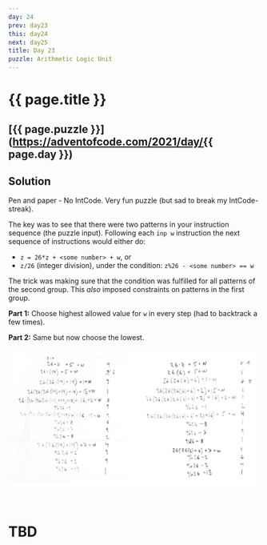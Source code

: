 ```yaml
---
day: 24
prev: day23
this: day24
next: day25
title: Day 23
puzzle: Arithmetic Logic Unit
---
```

# {{ page.title }}

## [{{ page.puzzle }}](https://adventofcode.com/2021/day/{{ page.day }})



## Solution

Pen and paper - No IntCode. Very fun puzzle (but sad to break my IntCode-streak).

The key was to see that there were two patterns in your instruction sequence (the puzzle input). Following each `inp w` instruction the next sequence of instructions would either do:

- `z = 26*z + <some number> + w`, or
- `z/26` (integer division), under the condition: `z%26 - <some number> == w`

The trick was making sure that the condition was fulfilled for all patterns of the second group. This *also* imposed constraints on patterns in the first group.

**Part 1:** Choose highest allowed value for `w` in every step (had to backtrack a few times).

**Part 2:** Same but now choose the lowest.

![Pen and paper solution](assets/day24.png)

&nbsp;

# TBD